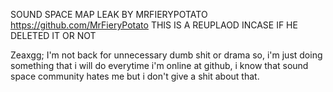 SOUND SPACE MAP LEAK BY MRFIERYPOTATO https://github.com/MrFieryPotato THIS IS A REUPLAOD INCASE IF HE DELETED IT OR NOT

Zeaxgg; I'm not back for unnecessary dumb shit or drama so, i'm just doing something that i will do everytime i'm online at github, i know that sound space community hates me but i don't give a shit about that.

